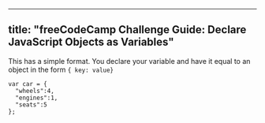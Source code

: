 
---
title: "freeCodeCamp Challenge Guide: Declare JavaScript Objects as Variables"
---

This has a simple format. You declare your variable and have it equal to an object in the form `{ key: value}`

    var car = {
      "wheels":4,
      "engines":1,
      "seats":5
    };
